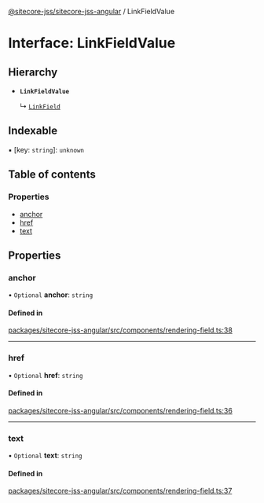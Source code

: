 [@sitecore-jss/sitecore-jss-angular](../README.md) / LinkFieldValue

# Interface: LinkFieldValue

## Hierarchy

- **`LinkFieldValue`**

  ↳ [`LinkField`](LinkField.md)

## Indexable

▪ [key: `string`]: `unknown`

## Table of contents

### Properties

- [anchor](LinkFieldValue.md#anchor)
- [href](LinkFieldValue.md#href)
- [text](LinkFieldValue.md#text)

## Properties

### anchor

• `Optional` **anchor**: `string`

#### Defined in

[packages/sitecore-jss-angular/src/components/rendering-field.ts:38](https://github.com/Sitecore/jss/blob/a6aceacd9/packages/sitecore-jss-angular/src/components/rendering-field.ts#L38)

___

### href

• `Optional` **href**: `string`

#### Defined in

[packages/sitecore-jss-angular/src/components/rendering-field.ts:36](https://github.com/Sitecore/jss/blob/a6aceacd9/packages/sitecore-jss-angular/src/components/rendering-field.ts#L36)

___

### text

• `Optional` **text**: `string`

#### Defined in

[packages/sitecore-jss-angular/src/components/rendering-field.ts:37](https://github.com/Sitecore/jss/blob/a6aceacd9/packages/sitecore-jss-angular/src/components/rendering-field.ts#L37)
